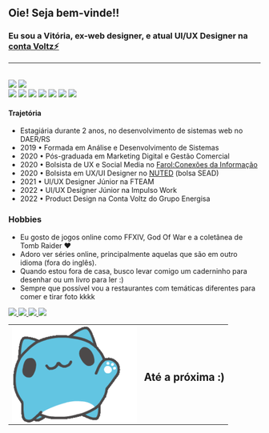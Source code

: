 ## Oie! Seja bem-vinde!!
### Eu sou a Vitória, ex-web designer, e atual UI/UX Designer na <a href="https://contavoltz.com.br">conta Voltz⚡ </a><hr>
</br>

<div>
<img height="180em" src="https://github-readme-stats.vercel.app/api?username=vitoriazoche&show_icons=true&theme=cobalt">
<img height="180em" src="https://github-readme-stats.vercel.app/api/top-langs/?username=vitoriazoche&layout=compact&theme=cobalt">
</div>


<div style="inline_block">
<img src="https://img.shields.io/badge/Pluralsight-F15B2A?style=for-the-badge&logo=Pluralsight&logoColor=white">
<img src="https://img.shields.io/badge/InVision-FF3366?style=for-the-badge&logo=InVision&logoColor=white">
<img src="	https://img.shields.io/badge/Adobe%20XD-470137?style=for-the-badge&logo=Adobe%20XD&logoColor=#FF61F6">
<img src="https://img.shields.io/badge/Udemy-EC5252?style=for-the-badge&logo=Udemy&logoColor=white">
<img src="https://img.shields.io/badge/Figma-F24E1E?style=for-the-badge&logo=figma&logoColor=white">
<img src="https://img.shields.io/badge/Adobe%20Illustrator-FF9A00?style=for-the-badge&logo=adobe%20illustrator&logoColor=white">
<img src="https://img.shields.io/badge/Visual_Studio_Code-0078D4?style=for-the-badge&logo=visual%20studio%20code&logoColor=white">
</div>

<!--[![Readme Card](https://github-readme-stats.vercel.app/api/pin/?username=vitoriazoche&repo=cute-pineapple)](https://github.com/vitoriazoche/cute-pineapple)-->



#### Trajetória
* Estagiária durante 2 anos, no desenvolvimento de sistemas web no DAER/RS
* 2019 • Formada em Análise e Desenvolvimento de Sistemas 
* 2020 • Pós-graduada em Marketing Digital e Gestão Comercial
* 2020 • Bolsista de UX e Social Media no <a href="ufrgs.br/farol">Farol:Conexões da Informação</a> 
* 2020 • Bolsista em  UX/UI Designer no <a href="http://www.nuted.ufrgs.br/">NUTED</a> (bolsa SEAD)
* 2021 • UI/UX Designer Júnior na FTEAM
* 2022 • UI/UX Designer Júnior na Impulso Work
* 2022 • Product Design na Conta Voltz do Grupo Energisa

### Hobbies
* Eu gosto de jogos online como FFXIV, God Of War e  a coletânea de Tomb Raider ♥
* Adoro ver séries online, principalmente aquelas que são em outro idioma (fora do inglês).
* Quando estou fora de casa, busco levar comigo um caderninho para desenhar ou um livro para ler :)
* Sempre que possível vou a restaurantes com temáticas diferentes para comer e tirar foto kkkk

<div style="display:inline_block">
   <a href="https://twitter.com/vitoriazoche" target="_blank">
      <img src="https://img.shields.io/badge/Twitter-1DA1F2?style=for-the-badge&logo=twitter&logoColor=white">
   </a>
   <a href="https://medium.com/@vitoriazoche" target="_blank">
      <img src="https://img.shields.io/badge/Medium-12100E?style=for-the-badge&logo=medium&logoColor=white">
   </a>
   <a href="https://linkedin.com/in/vitoriazoche" target="_blank">
      <img src="https://img.shields.io/badge/LinkedIn-0077B5?style=for-the-badge&logo=linkedin&logoColor=white">
   </a>
   <a href="https://www.behance.net/vitoriazoche" target="_blank">
      <img src="https://img.shields.io/badge/-Behance-blue?style=for-the-badge&logo=behance&logoColor=white">
   </a>
   
</div>


<table style="border:none;">
   <tr>
   <td> <img width="250px" align="right" src="hyeee.gif" />  </td>
   <td> <h2> Até a próxima :)</h2></td>
    </tr>
</table>
